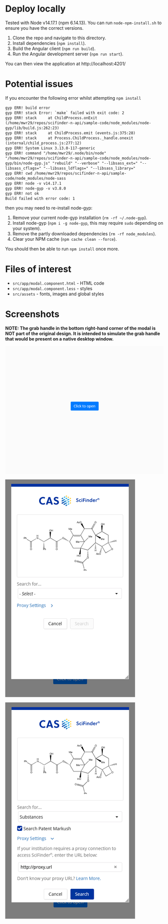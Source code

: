 # Deploy locally

Tested with Node v14.17.1 (npm 6.14.13).
You can run `node-npm-install.sh` to ensure you have the correct versions.

1. Clone the repo and navigate to this directory.
2. Install dependencies (`npm install`).
3. Build the Angular client (`npm run build`).
4. Run the Angular development server (`npm run start`).

You can then view the application at http://localhost:4201/


# Potential issues

If you encounter the following error whilst attempting `npm install`
```
gyp ERR! build error 
gyp ERR! stack Error: `make` failed with exit code: 2
gyp ERR! stack     at ChildProcess.onExit (/home/mwr29/repos/scifinder-n-api/sample-code/node_modules/node-gyp/lib/build.js:262:23)
gyp ERR! stack     at ChildProcess.emit (events.js:375:28)
gyp ERR! stack     at Process.ChildProcess._handle.onexit (internal/child_process.js:277:12)
gyp ERR! System Linux 3.13.0-117-generic
gyp ERR! command "/home/mwr29/.node/bin/node" "/home/mwr29/repos/scifinder-n-api/sample-code/node_modules/node-gyp/bin/node-gyp.js" "rebuild" "--verbose" "--libsass_ext=" "--libsass_cflags=" "--libsass_ldflags=" "--libsass_library="
gyp ERR! cwd /home/mwr29/repos/scifinder-n-api/sample-code/node_modules/node-sass
gyp ERR! node -v v14.17.1
gyp ERR! node-gyp -v v3.8.0
gyp ERR! not ok 
Build failed with error code: 1
```
then you may need to re-install node-gyp:
1. Remove your current node-gyp installation (`rm -rf ~/.node-gyp`).
2. Install node-gyp (`npm i -g node-gyp`, this may require `sudo` depending on your system).
3. Remove the partly downloaded dependencies (`rm -rf node_modules`).
4. Clear your NPM cache (`npm cache clean --force`).

You should then be able to run `npm install` once more.


# Files of interest

* `src/app/modal.component.html` - HTML code
* `src/app/modal.component.less` - styles
* `src/assets` - fonts, images and global styles


# Screenshots

**NOTE: The grab handle in the bottom right-hand corner of the modal is NOT part of the original design. It is intended to simulate the grab handle that would be present on a native desktop window.**

![](screenshots/modal-closed.png)

![](screenshots/modal-open.png)

![](screenshots/modal-open-and-populated.png)


